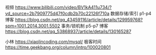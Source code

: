 视频 https://www.bilibili.com/video/BV1kA411u734/?vd_source=2b7909775d47f0cdb2b70c22126f710a
数据存储/索引 p1-p4  
博客 https://blog.csdn.net/qq_43459116/article/details/129959768?spm=1001.2014.3001.5502
事务/锁机制 p5-p7
博客 https://blog.csdn.net/qq_53868937/article/details/130165287

小林 https://xiaolincoding.com/mysql/
极客时间 https://time.geekbang.org/column/intro/100020801
